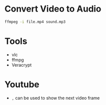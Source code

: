 
# Convert Video to Audio

```bash
ffmpeg -i file.mp4 sound.mp3
```

# Tools
- vlc
- ffmpg
- Veracrypt


# Youtube

- `,` can be used to show the next video frame